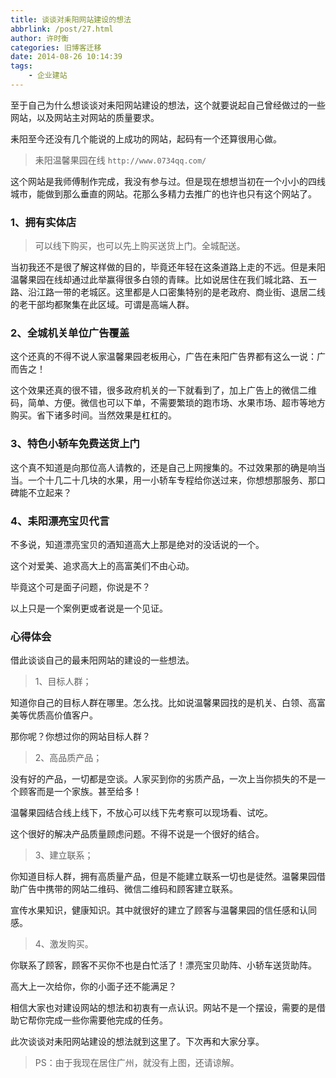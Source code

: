 ```yaml
---
title: 谈谈对耒阳网站建设的想法
abbrlink: /post/27.html
author: 许时衡
categories: 旧博客迁移
date: 2014-08-26 10:14:39
tags:
    - 企业建站
---
```


至于自己为什么想谈谈对耒阳网站建设的想法，这个就要说起自己曾经做过的一些网站，以及网站主对网站的质量要求。

耒阳至今还没有几个能说的上成功的网站，起码有一个还算很用心做。

> 耒阳温馨果园在线 `http://www.0734qq.com/`

这个网站是我师傅制作完成，我没有参与过。但是现在想想当初在一个小小的四线城市，能做到那么垂直的网站。花那么多精力去推广的也许也只有这个网站了。

### 1、拥有实体店

> 可以线下购买，也可以先上购买送货上门。全城配送。

当初我还不是很了解这样做的目的，毕竟还年轻在这条道路上走的不远。但是耒阳温馨果园在线却通过此举赢得很多白领的青睐。比如说居住在我们城北路、五一路、沿江路一带的老城区。这里都是人口密集特别的是老政府、商业街、退居二线的老干部均都聚集在此区域。可谓是高端人群。

### 2、全城机关单位广告覆盖

这个还真的不得不说人家温馨果园老板用心，广告在耒阳广告界都有这么一说：广而告之！

这个效果还真的很不错，很多政府机关的一下就看到了，加上广告上的微信二维码，简单、方便。微信也可以下单，不需要繁琐的跑市场、水果市场、超市等地方购买。省下诸多时间。当然效果是杠杠的。

### 3、特色小轿车免费送货上门

这个真不知道是向那位高人请教的，还是自己上网搜集的。不过效果那的确是响当当。一个十几二十几块的水果，用一小轿车专程给你送过来，你想想那服务、那口碑能不立起来？

### 4、耒阳漂亮宝贝代言

不多说，知道漂亮宝贝的酒知道高大上那是绝对的没话说的一个。

这个对爱美、追求高大上的高富美们不由心动。

毕竟这个可是面子问题，你说是不？

以上只是一个案例更或者说是一个见证。

### 心得体会

借此谈谈自己的最耒阳网站的建设的一些想法。

> 1、目标人群；

知道你自己的目标人群在哪里。怎么找。比如说温馨果园找的是机关、白领、高富美等优质高价值客户。

那你呢？你想过你的网站目标人群？

> 2、高品质产品；

没有好的产品，一切都是空谈。人家买到你的劣质产品，一次上当你损失的不是一个顾客而是一个家族。甚至给多！

温馨果园结合线上线下，不放心可以线下先考察可以现场看、试吃。

这个很好的解决产品质量顾虑问题。不得不说是一个很好的结合。

> 3、建立联系；

你知道目标人群，拥有高质量产品，但是不能建立联系一切也是徒然。温馨果园借助广告中携带的网站二维码、微信二维码和顾客建立联系。

宣传水果知识，健康知识。其中就很好的建立了顾客与温馨果园的信任感和认同感。

> 4、激发购买。

你联系了顾客，顾客不买你不也是白忙活了！漂亮宝贝助阵、小轿车送货助阵。

高大上一次给你，你的小面子还不能满足？

相信大家也对建设网站的想法和初衷有一点认识。网站不是一个摆设，需要的是借助它帮你完成一些你需要他完成的任务。

此次谈谈对耒阳网站建设的想法就到这里了。下次再和大家分享。

> PS：由于我现在居住广州，就没有上图，还请谅解。
